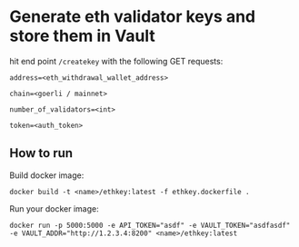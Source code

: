 # Generate eth validator keys and store them in Vault

hit end point `/createkey` with the following GET requests:

`address=<eth_withdrawal_wallet_address>`

`chain=<goerli / mainnet>`

`number_of_validators=<int>`

`token=<auth_token>`

## How to run

Build docker image:

`docker build -t <name>/ethkey:latest -f ethkey.dockerfile .`

Run your docker image:

`docker run -p 5000:5000 -e API_TOKEN="asdf" -e VAULT_TOKEN="asdfasdf" -e VAULT_ADDR="http://1.2.3.4:8200" <name>/ethkey:latest`